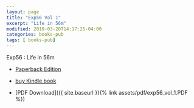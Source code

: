 ```yaml
---
layout: page
title: "Exp56 Vol 1"
excerpt: "Life in 56m"
modified: 2019-03-20T14:17:25-04:00
categories: books-pub
tags: [ books-pub]
---
```



Exp56 : Life in 56m


* [Paperback Edition](https://amzn.to/2LxhymF)

* [buy Kindle book](https://amzn.to/2TXZPJx)

* [PDF Download]({{ site.baseurl }}{% link assets/pdf/exp56_vol_1.PDF  %})
